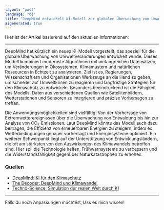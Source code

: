 ```yaml
---
layout: "post"
language: "de"
title: "DeepMind entwickelt KI-Modell zur globalen Überwachung von Umweltveränderungen"
aigenerated: true
---
```


Hier ist der Artikel basierend auf den aktuellen Informationen:

---

DeepMind hat kürzlich ein neues KI-Modell vorgestellt, das speziell für die globale Überwachung von Umweltveränderungen entwickelt wurde. Dieses Modell kombiniert modernste Algorithmen mit umfangreichen Datensätzen, um Veränderungen in Ökosystemen, Klimamustern und natürlichen Ressourcen in Echtzeit zu analysieren. Ziel ist es, Regierungen, Wissenschaftlern und Organisationen Werkzeuge an die Hand zu geben, um schneller auf Umweltkrisen zu reagieren und langfristige Strategien für den Klimaschutz zu entwickeln. Besonders beeindruckend ist die Fähigkeit des Modells, Daten aus verschiedenen Quellen wie Satellitenbildern, Wetterstationen und Sensoren zu integrieren und präzise Vorhersagen zu treffen.

<!--more-->

Die Anwendungsmöglichkeiten sind vielfältig: Von der Vorhersage von Extremwetterereignissen über die Überwachung von Entwaldung bis hin zur Analyse von CO₂-Emissionen. Laut DeepMind könnte das Modell auch dazu beitragen, die Effizienz von erneuerbaren Energien zu steigern, indem es Wetterbedingungen genauer vorhersagt und Energiesysteme optimiert. Ein weiterer Schwerpunkt liegt auf der Unterstützung von Entwicklungsländern, die oft am stärksten von den Auswirkungen des Klimawandels betroffen sind. Hier soll die Technologie helfen, Frühwarnsysteme zu verbessern und die Widerstandsfähigkeit gegenüber Naturkatastrophen zu erhöhen.

### Quellen
- [DeepMind: KI für den Klimaschutz](https://deepmind.google/discover/blog/using-ai-to-fight-climate-change/)
- [The Decoder: DeepMind und Klimawandel](https://the-decoder.de/deepmind-will-mit-ki-loesungen-fuer-den-klimawandel-verstehen-optimieren-und-beschleunigen/)
- [Techno-Science: Simulation der realen Welt durch KI](https://www.techno-science.net/de/nachrichten/google-deepmind-strebt-an-die-reale-welt-mit-ki-zu-simulieren-N26352.html)

--- 

Falls du noch Anpassungen möchtest, lass es mich wissen!

